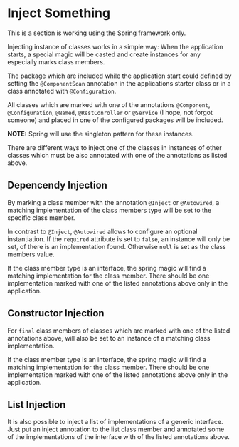 # Inject Something

This is a section is working using the Spring framework only.

Injecting instance of classes works in a simple way: When the application starts, a special magic will be casted and create instances for any especially marks class members.

The package which are included while the application start could defined by setting the `@ComponentScan` annotation in the applications starter class or in a class annotated with `@Configuration`.

All classes which are marked with one of the annotations `@Component`, `@Configuration`, `@Named`, `@RestConroller` or `@Service` (I hope, not forgot someone) and placed in one of the configured packages will be included.

**NOTE:** Spring will use the singleton pattern for these instances.

There are different ways to inject one of the classes in instances of other classes which must be also annotated with one of the annotations as listed above.


## Depencendy Injection

By marking a class member with the annotation `@Inject` or `@Autowired`, a matching implementation of the class members type will be set to the specific class member.

In contrast to `@Inject`, `@Autowired` allows to configure an optional instantiation. If the `required` attribute is set to `false`, an instance will only be set, of there is an implementation found. Otherwise `null` is set as the class members value.

If the class member type is an interface, the spring magic will find a matching implementation for the class member. There should be one implementation marked with one of the listed annotations above only in the application.


## Constructor Injection

For `final` class members of classes which are marked with one of the listed annotations above, will also be set to an instance of a matching class implementation.

If the class member type is an interface, the spring magic will find a matching implementation for the class member. There should be one implementation marked with one of the listed annotations above only in the application.


## List Injection

It is also possible to inject a list of implementations of a generic interface. Just put an inject annotation to the list class member and annotated some of the implementations of the interface with of the listed annotations above.